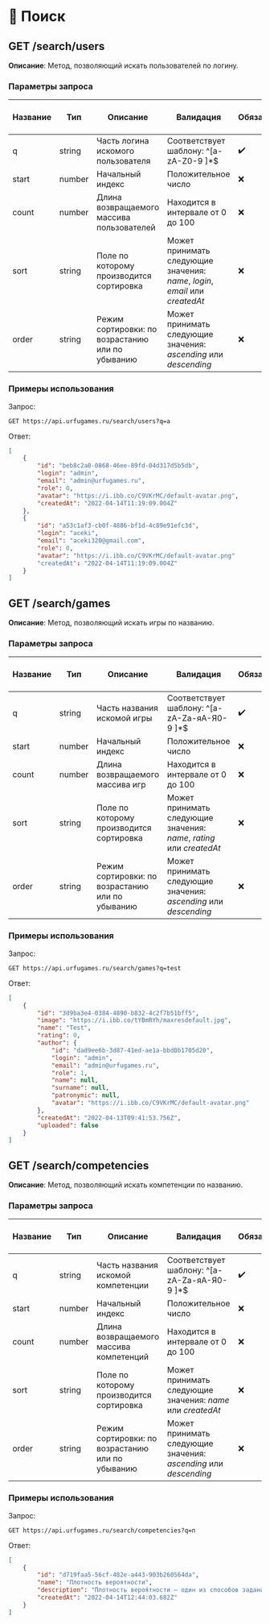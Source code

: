 # 🔎 Поиск

## GET /search/users

**Описание**: Метод, позволяющий искать пользователей по логину.

### Параметры запроса

Название|Тип|Описание|Валидация|Обязательный|Значение по умолчанию
-|-|-|-|-|-
q|string|Часть логина искомого пользователя|Соответствует шаблону: ^[a-zA-Z0-9 ]\*$|✔️|—
start|number|Начальный индекс|Положительное число|❌|0
count|number|Длина возвращаемого массива пользователей|Находится в интервале от 0 до 100|❌|10
sort|string|Поле по которому производится сортировка|Может принимать следующие значения: *name*, *login*, *email* или *createdAt*|❌|*createdAt*
order|string|Режим сортировки: по возрастанию или по убыванию|Может принимать следующие значения: *ascending* или *descending*|❌|*ascending*

### Примеры использования

Запрос:
```url
GET https://api.urfugames.ru/search/users?q=a
```

Ответ:
```json
[
    {
        "id": "beb8c2a0-0868-46ee-89fd-04d317d5b5db",
        "login": "admin",
        "email": "admin@urfugames.ru",
        "role": 0,
        "avatar": "https://i.ibb.co/C9VKrMC/default-avatar.png",
        "createdAt": "2022-04-14T11:19:09.004Z"
    },
    {
        "id": "a53c1af3-cb0f-4886-bf1d-4c89e91efc3d",
        "login": "aceki",
        "email": "aceki320@gmail.com",
        "role": 0,
        "avatar": "https://i.ibb.co/C9VKrMC/default-avatar.png"
        "createdAt": "2022-04-14T11:19:09.004Z"
    }
]
```

## GET /search/games

**Описание**: Метод, позволяющий искать игры по названию.

### Параметры запроса

Название|Тип|Описание|Валидация|Обязательный|Значение по умолчанию
-|-|-|-|-|-
q|string|Часть названия искомой игры|Соответствует шаблону: ^[a-zA-Zа-яА-Я0-9 ]\*$|✔️|—
start|number|Начальный индекс|Положительное число|❌|0
count|number|Длина возвращаемого массива игр|Находится в интервале от 0 до 100|❌|10
sort|string|Поле по которому производится сортировка|Может принимать следующие значения: *name*, *rating* или *createdAt*|❌|*createdAt*
order|string|Режим сортировки: по возрастанию или по убыванию|Может принимать следующие значения: *ascending* или *descending*|❌|*ascending*

### Примеры использования

Запрос:
```url
GET https://api.urfugames.ru/search/games?q=test
```

Ответ:
```json
[
    {
        "id": "3d9ba3e4-0384-4890-b832-4c2f7b51bff5",
        "image": "https://i.ibb.co/tYBmRYh/maxresdefault.jpg",
        "name": "Test",
        "rating": 0,
        "author": {
            "id": "dad9ee6b-3d87-41ed-ae1a-bbd0b1705d20",
            "login": "admin",
            "email": "admin@urfugames.ru",
            "role": 1,
            "name": null,
            "surname": null,
            "patronymic": null,
            "avatar": "https://i.ibb.co/C9VKrMC/default-avatar.png"
        },
        "createdAt": "2022-04-13T09:41:53.756Z",
        "uploaded": false
    }
]
```

## GET /search/competencies

**Описание**: Метод, позволяющий искать компетенции по названию.

### Параметры запроса

Название|Тип|Описание|Валидация|Обязательный|Значение по умолчанию
-|-|-|-|-|-
q|string|Часть названия искомой компетенции|Соответствует шаблону: ^[a-zA-Zа-яА-Я0-9 ]\*$|✔️|—
start|number|Начальный индекс|Положительное число|❌|0
count|number|Длина возвращаемого массива компетенций|Находится в интервале от 0 до 100|❌|10
sort|string|Поле по которому производится сортировка|Может принимать следующие значения: *name* или *createdAt*|❌|*createdAt*
order|string|Режим сортировки: по возрастанию или по убыванию|Может принимать следующие значения: *ascending* или *descending*|❌|*ascending*

### Примеры использования

Запрос:
```url
GET https://api.urfugames.ru/search/competencies?q=п
```

Ответ:
```json
[
    {
        "id": "d719faa5-56cf-482e-a443-903b260564da",
        "name": "Плотность вероятности",
        "description": "Плотность вероя́тности — один из способов задания распределения случайной величины.",
        "createdAt": "2022-04-14T12:44:03.682Z"
    }
]
```



